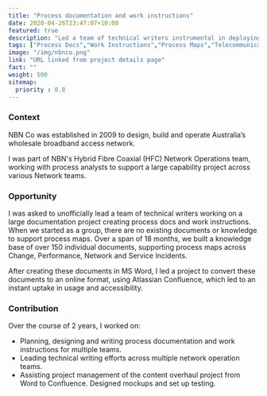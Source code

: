 ```yaml
---
title: "Process documentation and work instructions"
date: 2020-04-26T23:47:07+10:00
featured: true
description: "Led a team of technical writers instrumental in deploying Confluence as a means of accessing technical documentation across 150+ users, giving their content experience an instant boost."
tags: ["Process Docs","Work Instructions","Process Maps","Telecommunications"]
image: "/img/nbnco.png"
link: "URL linked from project details page"
fact: ""
weight: 500
sitemap:
  priority : 0.8
---
```


### Context

NBN Co was established in 2009 to design, build and operate Australia’s wholesale broadband access network.

I was part of NBN's Hybrid Fibre Coaxial (HFC) Network Operations team, working with process analysts to support a large capability project across various Network teams.

### Opportunity
I was asked to unofficially lead a team of technical writers working on a large documentation project creating process docs and work instructions.
When we started as a group, there are no existing documents or knowledge to support process maps. Over a span of 18 months, we built a knowledge base of over 150 individual documents, supporting process maps across Change, Performance, Network and Service Incidents.

After creating these documents in MS Word, I led a project to convert these documents to an online format, using Atlassian Confluence, which led to an instant uptake in usage and accessibility.

### Contribution

Over the course of 2 years, I worked on:

- Planning, designing and writing process documentation and work instructions for multiple teams.
- Leading technical writing efforts across multiple network operation teams.
- Assisting project management of the content overhaul project from Word to Confluence. Designed mockups and set up testing.
